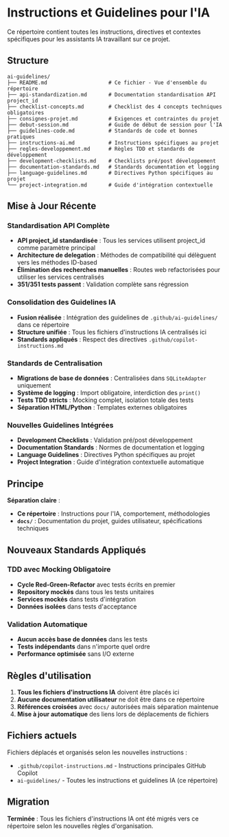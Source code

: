 # Instructions et Guidelines pour l'IA

Ce répertoire contient toutes les instructions, directives et contextes spécifiques pour les assistants IA travaillant sur ce projet.

## Structure

```
ai-guidelines/
├── README.md                    # Ce fichier - Vue d'ensemble du répertoire
├── api-standardization.md       # Documentation standardisation API project_id
├── checklist-concepts.md        # Checklist des 4 concepts techniques obligatoires
├── consignes-projet.md          # Exigences et contraintes du projet
├── debut-session.md             # Guide de début de session pour l'IA
├── guidelines-code.md           # Standards de code et bonnes pratiques
├── instructions-ai.md           # Instructions spécifiques au projet
├── regles-developpement.md      # Règles TDD et standards de développement
├── development-checklists.md    # Checklists pré/post développement
├── documentation-standards.md   # Standards documentation et logging
├── language-guidelines.md       # Directives Python spécifiques au projet
└── project-integration.md       # Guide d'intégration contextuelle
```

## Mise à Jour Récente

### Standardisation API Complète
- **API project_id standardisée** : Tous les services utilisent project_id comme paramètre principal
- **Architecture de delegation** : Méthodes de compatibilité qui délèguent vers les méthodes ID-based
- **Élimination des recherches manuelles** : Routes web refactorisées pour utiliser les services centralisés
- **351/351 tests passent** : Validation complète sans régression

### Consolidation des Guidelines IA
- **Fusion réalisée** : Intégration des guidelines de `.github/ai-guidelines/` dans ce répertoire
- **Structure unifiée** : Tous les fichiers d'instructions IA centralisés ici
- **Standards appliqués** : Respect des directives `.github/copilot-instructions.md`

### Standards de Centralisation
- **Migrations de base de données** : Centralisées dans `SQLiteAdapter` uniquement
- **Système de logging** : Import obligatoire, interdiction des `print()`
- **Tests TDD stricts** : Mocking complet, isolation totale des tests
- **Séparation HTML/Python** : Templates externes obligatoires

### Nouvelles Guidelines Intégrées
- **Development Checklists** : Validation pré/post développement
- **Documentation Standards** : Normes de documentation et logging
- **Language Guidelines** : Directives Python spécifiques au projet
- **Project Integration** : Guide d'intégration contextuelle automatique

## Principe

**Séparation claire** : 
- **Ce répertoire** : Instructions pour l'IA, comportement, méthodologies
- **`docs/`** : Documentation du projet, guides utilisateur, spécifications techniques

## Nouveaux Standards Appliqués

### TDD avec Mocking Obligatoire
- **Cycle Red-Green-Refactor** avec tests écrits en premier
- **Repository mockés** dans tous les tests unitaires
- **Services mockés** dans tests d'intégration
- **Données isolées** dans tests d'acceptance

### Validation Automatique
- **Aucun accès base de données** dans les tests
- **Tests indépendants** dans n'importe quel ordre
- **Performance optimisée** sans I/O externe

## Règles d'utilisation

1. **Tous les fichiers d'instructions IA** doivent être placés ici
2. **Aucune documentation utilisateur** ne doit être dans ce répertoire
3. **Références croisées** avec `docs/` autorisées mais séparation maintenue
4. **Mise à jour automatique** des liens lors de déplacements de fichiers

## Fichiers actuels

Fichiers déplacés et organisés selon les nouvelles instructions :
- `.github/copilot-instructions.md` - Instructions principales GitHub Copilot
- `ai-guidelines/` - Toutes les instructions et guidelines IA (ce répertoire)

## Migration

**Terminée** : Tous les fichiers d'instructions IA ont été migrés vers ce répertoire selon les nouvelles règles d'organisation.
